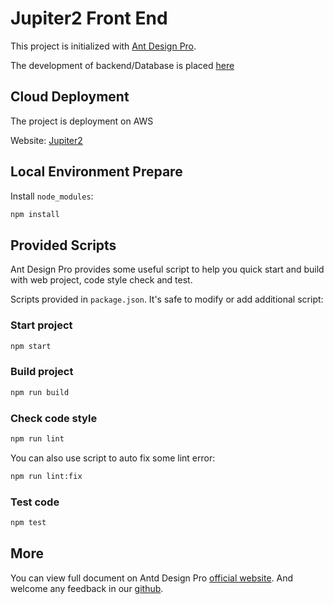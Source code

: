 # Jupiter2 Front End

This project is initialized with [Ant Design Pro](https://pro.ant.design).

The development of backend/Database is placed [here](https://github.com/zsxing99/Jupiter2) 
## Cloud Deployment
The project is deployment on AWS

Website: [Jupiter2](http://54.193.31.55/Jupiter2/#/)

## Local Environment Prepare

Install `node_modules`:

```bash
npm install
```

## Provided Scripts

Ant Design Pro provides some useful script to help you quick start and build with web project, code style check and test.

Scripts provided in `package.json`. It's safe to modify or add additional script:

### Start project

```bash
npm start
```

### Build project

```bash
npm run build
```

### Check code style

```bash
npm run lint
```

You can also use script to auto fix some lint error:

```bash
npm run lint:fix
```

### Test code

```bash
npm test
```

## More

You can view full document on Antd Design Pro [official website](https://pro.ant.design). And welcome any feedback in our [github](https://github.com/ant-design/ant-design-pro).
